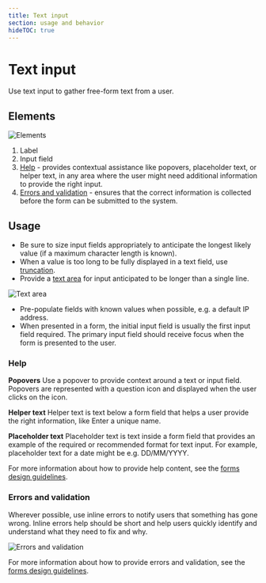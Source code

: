 ```yaml
---
title: Text input
section: usage and behavior
hideTOC: true
---
```

# Text input
Use text input to gather free-form text from a user.

## Elements

![Elements](./img/input-elements3.png)

1. Label
2. Input field
3. [Help](#help) - provides contextual assistance like popovers, placeholder text, or helper text, in any area where the user might need additional information to provide the right input.
4. [Errors and validation](#errors-and-validation) - ensures that the correct information is collected before the form can be submitted to the system.

## Usage
* Be sure to size input fields appropriately to anticipate the longest likely value (if a maximum character length is known).
* When a value is too long to be fully displayed in a text field, use [truncation](/design-guidelines/content/grammar-and-terminology#truncation).
* Provide a [text area](/documentation/react/components/textarea) for input anticipated to be longer than a single line.

![Text area](./img/textarea.png)

* Pre-populate fields with known values when possible, e.g. a default IP address.
* When presented in a form, the initial input field is usually the first input field required. The primary input field should receive focus when the form is presented to the user.

### Help
**Popovers**
Use a popover to provide context around a text or input field. Popovers are represented with a question icon and displayed when the user clicks on the icon.

**Helper text**
Helper text is text below a form field that helps a user provide the right information, like Enter a unique name.

**Placeholder text**
Placeholder text is text inside a form field that provides an example of the required or recommended format for text input. For example, placeholder text for a date might be e.g. DD/MM/YYYY.

For more information about how to provide help content, see  the [forms design guidelines](/design-guidelines/usage-and-behavior/forms#provide-the-right-kind-of-help).

### Errors and validation
Wherever possible, use inline errors to notify users that something has gone wrong. Inline errors help should be short and help users quickly identify and understand what they need to fix and why.

![Errors and validation](./img/input-error.png)

For more information about how to provide errors and validation, see  the [forms design guidelines](/design-guidelines/usage-and-behavior/forms#provide-errors-and-validations).
